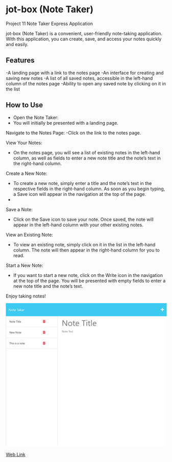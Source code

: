 # jot-box (Note Taker)
Project 11 Note Taker Express Application

jot-box (Note Taker) is a convenient, user-friendly note-taking application. With this application, you can create, save, and access your notes quickly and easily.

## Features

-A landing page with a link to the notes page
-An interface for creating and saving new notes
-A list of all saved notes, accessible in the left-hand column of the notes page
-Ability to open any saved note by clicking on it in the list

## How to Use
- Open the Note Taker:
- You will initially be presented with a landing page.

Navigate to the Notes Page:
-Click on the link to the notes page.

View Your Notes: 
- On the notes page, you will see a list of existing notes in the left-hand column, as well as fields to enter a new note title and the note’s text in the right-hand column.

Create a New Note: 
- To create a new note, simply enter a title and the note’s text in the respective fields in the right-hand column. As soon as you begin typing, a Save icon will appear in the navigation at the top of the page.
- 
Save a Note:
- Click on the Save icon to save your note. Once saved, the note will appear in the left-hand column with your other existing notes.

View an Existing Note:
- To view an existing note, simply click on it in the list in the left-hand column. The note will then appear in the right-hand column for you to read.

Start a New Note:
- If you want to start a new note, click on the Write icon in the navigation at the top of the page. You will be presented with empty fields to enter a new note title and the note’s text.


Enjoy taking notes!

![Website Image](https://github.com/IlirHajdari/jot-box/blob/main/Assets/images/jot-box%20image.png)

[Web Link](https://jot-box-526a4c309a2a.herokuapp.com/notes)


